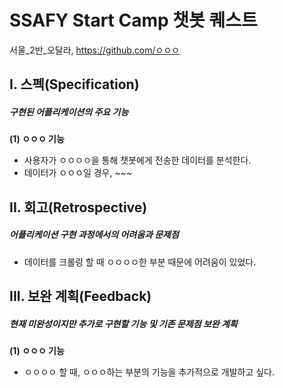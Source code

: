 <h1> SSAFY Start Camp 챗봇 퀘스트 </h1>

서울_2반_오달라, https://github.com/ㅇㅇㅇ





## I. 스펙(Specification)
##### 구현된 어플리케이션의 주요 기능

**(1) ㅇㅇㅇ 기능**
* 사용자가 ㅇㅇㅇㅇ을 통해 챗봇에게 전송한 데이터를 분석한다.
* 데이터가 ㅇㅇㅇ일 경우, ~~~





## II. 회고(Retrospective)
##### 어플리케이션 구현 과정에서의 어려움과 문제점

* 데이터를 크롤링 할 때 ㅇㅇㅇㅇ한 부분 때문에 어려움이 있었다.





## III. 보완 계획(Feedback)
##### 현재 미완성이지만 추가로 구현할 기능 및 기존 문제점 보완 계획

**(1) ㅇㅇㅇ 기능**
* ㅇㅇㅇㅇ 할 때, ㅇㅇㅇ하는 부분의 기능을 추가적으로 개발하고 싶다.






